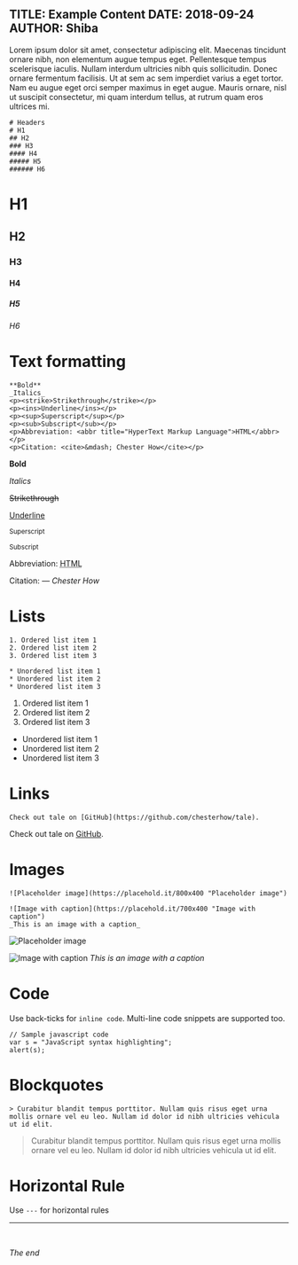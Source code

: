 TITLE: Example Content
DATE: 2018-09-24
AUTHOR: Shiba
---
Lorem ipsum dolor sit amet, consectetur adipiscing elit. Maecenas tincidunt ornare nibh, non elementum augue tempus eget. Pellentesque tempus scelerisque iaculis. Nullam interdum ultricies nibh quis sollicitudin. Donec ornare fermentum facilisis. Ut at sem ac sem imperdiet varius a eget tortor. Nam eu augue eget orci semper maximus in eget augue. Mauris ornare, nisl ut suscipit consectetur, mi quam interdum tellus, at rutrum quam eros ultrices mi.

	# Headers
	# H1
	## H2
	### H3
	#### H4
	##### H5
	###### H6

# H1
## H2
### H3
#### H4
##### H5
###### H6

# Text formatting

	**Bold**
	_Italics_
	<p><strike>Strikethrough</strike></p>
	<p><ins>Underline</ins></p>
	<p><sup>Superscript</sup></p>
	<p><sub>Subscript</sub></p>
	<p>Abbreviation: <abbr title="HyperText Markup Language">HTML</abbr></p>
	<p>Citation: <cite>&mdash; Chester How</cite></p>

**Bold**

_Italics_

<p><strike>Strikethrough</strike></p>

<p><ins>Underline</ins></p>

<p><sup>Superscript</sup></p>

<p><sub>Subscript</sub></p>

<p>Abbreviation: <abbr title="HyperText Markup Language">HTML</abbr></p>

<p>Citation: <cite>&mdash; Chester How</cite></p>

# Lists

	1. Ordered list item 1
	2. Ordered list item 2
	3. Ordered list item 3
	
	* Unordered list item 1
	* Unordered list item 2
	* Unordered list item 3

1. Ordered list item 1
2. Ordered list item 2
3. Ordered list item 3

* Unordered list item 1
* Unordered list item 2
* Unordered list item 3

# Links

	Check out tale on [GitHub](https://github.com/chesterhow/tale).

Check out tale on [GitHub](https://github.com/chesterhow/tale).

# Images

	![Placeholder image](https://placehold.it/800x400 "Placeholder image")
	
	![Image with caption](https://placehold.it/700x400 "Image with caption")
	_This is an image with a caption_

![Placeholder image](https://placehold.it/800x400 "Placeholder image")

![Image with caption](https://placehold.it/700x400 "Image with caption")
_This is an image with a caption_

# Code

Use back-ticks for `inline code`. Multi-line code snippets are supported too.

	// Sample javascript code
	var s = "JavaScript syntax highlighting";
	alert(s);

# Blockquotes

	> Curabitur blandit tempus porttitor. Nullam quis risus eget urna mollis ornare vel eu leo. Nullam id dolor id nibh ultricies vehicula ut id elit.

> Curabitur blandit tempus porttitor. Nullam quis risus eget urna mollis ornare vel eu leo. Nullam id dolor id nibh ultricies vehicula ut id elit.

# Horizontal Rule

Use `---` for horizontal rules

---

<br>

_The end_
